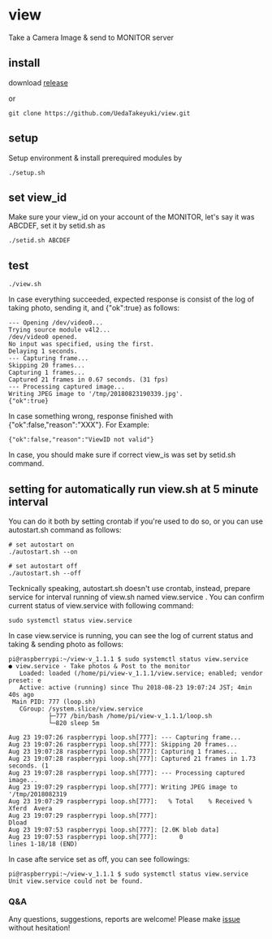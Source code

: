 # view
Take a Camera Image &amp; send to MONITOR server

## install
download [release](https://github.com/UedaTakeyuki/view/releases)

or 

```
git clone https://github.com/UedaTakeyuki/view.git
```

## setup
Setup environment & install prerequired modules by

```
./setup.sh 
```

## set view_id
Make sure your view_id on your account of the MONITOR, let's say it was ABCDEF, set it by setid.sh as

```
./setid.sh ABCDEF
```

## test

```
./view.sh
```

In case everything succeeded, expected response is consist of the log of taking photo, sending it, and {"ok":true} as follows:

```
--- Opening /dev/video0...
Trying source module v4l2...
/dev/video0 opened.
No input was specified, using the first.
Delaying 1 seconds.
--- Capturing frame...
Skipping 20 frames...
Capturing 1 frames...
Captured 21 frames in 0.67 seconds. (31 fps)
--- Processing captured image...
Writing JPEG image to '/tmp/20180823190339.jpg'.
{"ok":true}
```

In case something wrong, response finished with {"ok":false,"reason":"XXX"}. For Example:

```
{"ok":false,"reason":"ViewID not valid"}
```

In case, you should make sure if correct view_is was set by setid.sh command.

## setting for automatically run view.sh at 5 minute interval

You can do it both by setting crontab if you're used to do so, or you can use autostart.sh command as follows:

```
# set autostart on
./autostart.sh --on

# set autostart off
./autostart.sh --off
```

Tecknically speaking, autostart.sh doesn't use crontab, instead, prepare service for interval running of view.sh named view.service .
You can confirm current status of view.service with following command:

```
sudo systemctl status view.service
```

In case view.service is running, you can see the log of current status and taking & sending photo as follows:
```
pi@raspberrypi:~/view-v_1.1.1 $ sudo systemctl status view.service 
● view.service - Take photos & Post to the monitor
   Loaded: loaded (/home/pi/view-v_1.1.1/view.service; enabled; vendor preset: e
   Active: active (running) since Thu 2018-08-23 19:07:24 JST; 4min 40s ago
 Main PID: 777 (loop.sh)
   CGroup: /system.slice/view.service
           ├─777 /bin/bash /home/pi/view-v_1.1.1/loop.sh
           └─820 sleep 5m

Aug 23 19:07:26 raspberrypi loop.sh[777]: --- Capturing frame...
Aug 23 19:07:26 raspberrypi loop.sh[777]: Skipping 20 frames...
Aug 23 19:07:28 raspberrypi loop.sh[777]: Capturing 1 frames...
Aug 23 19:07:28 raspberrypi loop.sh[777]: Captured 21 frames in 1.73 seconds. (1
Aug 23 19:07:28 raspberrypi loop.sh[777]: --- Processing captured image...
Aug 23 19:07:29 raspberrypi loop.sh[777]: Writing JPEG image to '/tmp/2018082319
Aug 23 19:07:29 raspberrypi loop.sh[777]:   % Total    % Received % Xferd  Avera
Aug 23 19:07:29 raspberrypi loop.sh[777]:                                  Dload
Aug 23 19:07:53 raspberrypi loop.sh[777]: [2.0K blob data]
Aug 23 19:07:53 raspberrypi loop.sh[777]:      0
lines 1-18/18 (END)
```

In case afte service set as off, you can see followings:
```
pi@raspberrypi:~/view-v_1.1.1 $ sudo systemctl status view.service 
Unit view.service could not be found.
```

### Q&A
Any questions, suggestions, reports are welcome! Please make [issue](https://github.com/UedaTakeyuki/view/issues) without hesitation! 
